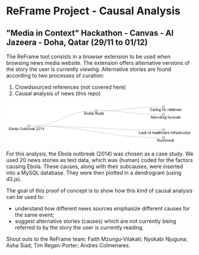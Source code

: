 # ReFrame Project - Causal Analysis
## "Media in Context" Hackathon - Canvas - Al Jazeera - Doha, Qatar (29/11 to 01/12)

The ReFrame tool consists in a browser extension to be used when browsing news media website. The extension offers alternative versions of the story the user is currently viewing. Alternative stories are found according to two processes of curation:

1. Crowdsourced references (not covered here)
2. Causal analysis of news (this repo)


![alt tag](reframe-causal-graph.png)



For this analysis, the Ebola outbreak (2014) was chosen as a case study. We used 20 news stories as text data, which was (human) coded for the factors causing Ebola. These causes, along with their subcauses, were inserted into a MySQL database. They were then plotted in a dendrogram (using d3.js).

The goal of this proof of concept is to show how this kind of causal analysis can be used to:
- understand how different news sources emphasize different causes for the same event;
- suggest alternative stories (causes) which are not currently being referred to by the story the user is currently reading.

 Shout outs to the ReFrame team: Faith Mzungu-Vilakati; Nyokabi Njuguna; Asha Siad; Tim Regan-Porter; Andres Colmenares.